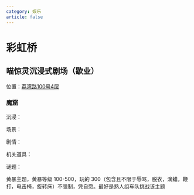 ```yaml
---
category: 娱乐
article: false
---
```


# 彩虹桥

## 喵惊灵沉浸式剧场（歇业）

<span class="icon iconfont icon-locate"></span> 位置：<a href="https://ditu.amap.com/place/B0H3YC71BS" target="_blank">荔湾路100号4层</a>

### 魔窟

<div><p>沉浸：<el-rate model-value="5" disabled text-color="#ff9900" show-score /></p></div>

<div><p>场景：<el-rate model-value="4" disabled text-color="#ff9900" show-score /></p></div>

<div><p>剧情：<el-rate model-value="4" disabled text-color="#ff9900" show-score /></p></div>

<div><p>机关道具：<el-rate model-value="3.5" disabled text-color="#ff9900" show-score /></p></div>

<div><p>谜题：<el-rate model-value="1" disabled text-color="#ff9900" show-score /></p></div>

黄暴主题，黄暴等级 100-500，玩的 300（包含且不限于辱骂，脱衣，滴蜡，鞭打，电击椅，旋转床）不强制，凭自愿。最好是熟人组车队挑战该主题
